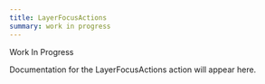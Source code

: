 ```yaml
---
title: LayerFocusActions
summary: work in progress
---
```


Work In Progress

Documentation for the LayerFocusActions action will appear here.